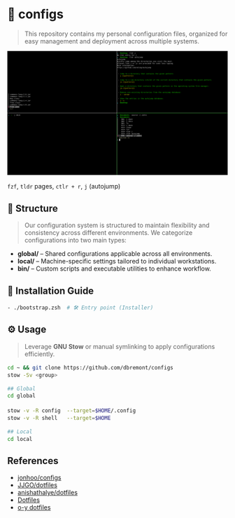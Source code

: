 # 📂 configs

> This repository contains my personal configuration files, organized for easy management and deployment across multiple systems.  

![Demo](https://raw.githubusercontent.com/dbremont/dbremont/main/docs/demostracion.png)

`fzf`, `tldr` pages, `ctlr + r`, `j` (autojump)

## 📌 Structure  

> Our configuration system is structured to maintain flexibility and consistency across different environments. We categorize configurations into two main types:

- **global/** – Shared configurations applicable across all environments.
- **local/** – Machine-specific settings tailored to individual workstations.
- **bin/** – Custom scripts and executable utilities to enhance workflow.

## **🚀 Installation Guide**  

```bash
- ./bootstrap.zsh  # 🛠️ Entry point (Installer)
```  

## ⚙️ Usage  

> Leverage **GNU Stow** or manual symlinking to apply configurations efficiently.  

```bash
cd ~ && git clone https://github.com/dbremont/configs
stow -Sv <group>
```

```bash
## Global
cd global

stow -v -R config  --target=$HOME/.config
stow -v -R shell   --target=$HOME
```

```bash
## Local
cd local

```

## References

- [jonhoo/configs](https://github.com/jonhoo/configs)
- [JJGO/dotfiles](https://github.com/JJGO/dotfiles)
- [anishathalye/dotfiles](https://github.com/anishathalye/dotfiles)
- [Dotfiles](https://gitlab.com/dwt1/dotfiles)
- [o-y dotfiles](https://github.com/o-y/dotfiles/tree/main)
